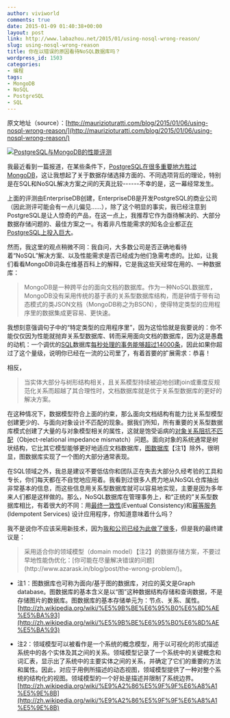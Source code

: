 ```yaml
---
author: viviworld
comments: true
date: 2015-01-09 01:40:38+00:00
layout: post
link: http://www.labazhou.net/2015/01/using-nosql-wrong-reason/
slug: using-nosql-wrong-reason
title: 你在以错误的原因看待NoSQL数据库吗？
wordpress_id: 1503
categories:
- 编程
tags:
- MongoDB
- NoSQL
- PostgreSQL
- SQL
---
```


原文地址（source）：[http://maurizioturatti.com/blog/2015/01/06/using-nosql-wrong-reason/](http://maurizioturatti.com/blog/2015/01/06/using-nosql-wrong-reason/)

[![PostgreSQL与MongoDB的性能评测](http://www.labazhou.net/wp-content/uploads/2015/01/MongoDB_26_v_Postgres_94_Performance.png)](http://www.labazhou.net/wp-content/uploads/2015/01/MongoDB_26_v_Postgres_94_Performance.png)

我最近看到一篇报道，在某些条件下，[PostgreSQL在很多重要地方胜过MongoDB](http://blogs.enterprisedb.com/2014/09/24/postgres-outperforms-mongodb-and-ushers-in-new-developer-reality/)，这让我想起了关于数据存储选择方面的、不同选项背后的理论，特别是在SQL和NoSQL解决方案之间的天真比较------不幸的是，这一幕经常发生。

上面的评测由EnterpriseDB创建，EnterpriseDB是开发PostgreSQL的商业公司（因此测评可能会有一点儿偏见……），除了这个明显的事实，我已经注意到PostgreSQL是让人惊奇的产品，在这一点上，我推荐它作为亟待解决的、大部分数据存储问题的、最佳方案之一。有着非凡性能需求的知名企业都正[在PostgreSQL上投入巨大](http://gotocon.com/berlin-2013/presentation/Why%20Zalando%20trusts%20in%20PostgreSQL)。

然而，我这里的观点稍微不同：我自问，大多数公司是否正确地看待着“NoSQL”解决方案、以及性能需求是否已经成为他们急需考虑的。比如，让我们看看MongoDB词条在维基百科上的解释，它是我这些天经常在用的、一种数据库：


<blockquote>MongoDB是一种跨平台的面向文档的数据库。作为一种NoSQL数据库，MongoDB没有采用传统的基于表的关系型数据库结构，而是钟情于带有动态模式的类JSON文档（MongoDB称之为BSON），使得特定类型的应用程序里的数据集成更容易、更快速。</blockquote>


我想刻意强调句子中的“特定类型的应用程序里”，因为这恰恰就是我要说的：你不能仅仅因为性能就抛弃关系型数据库、转而采用面向文档的数据库，因为这是愚蠢的动机：一个调优的[SQL](http://www.labazhou.net/2014/06/why-you-still-need-sql/)数据库[每秒处理的事务能够超过14000条](http://pgeoghegan.blogspot.it/2012/06/towards-14000-write-transactions-on-my.html)，因此如果你超过了这个量级，说明你已经在一流的公司里了，有着首要的扩展需求：恭喜！

相反，


<blockquote>当实体大部分与树形结构相关，且关系模型持续被迫地创建join或重度反规范化关系而超越了其合理性时，文档数据库就是优于关系型数据库的更好的解决方案。</blockquote>


在这种情况下，数据模型符合上面的约束，那么面向文档结构有能力比关系型模型创建更少的、与面向对象设计不匹配的现象。据我们所知，所有重要的关系型数据库模式创建了大量的与对象模型相关的属性，这就是饱受诟病的[对象关系阻抗不匹配](http://en.wikipedia.org/wiki/Object-relational_impedance_mismatch)（Object-relational impedance mismatch）问题。面向对象的系统通常是树状结构，它比其它模型能够更好地适应文档数据库，[图数据库](http://en.wikipedia.org/wiki/Graph_database)【注1】除外，很明显，图数据库实现了一个图的大部分通常表现。

在SQL领域之外，我总是建议不要低估你和团队正在失去大部分久经考验的工具和专长，你们每天都在不自觉地应用着。我看到过很多人费力地从NoSQL仓库抽出非常基本的信息，而这些信息用关系型数据库就可以容易地实现，主要是因为多年来人们都是这样做的。那么，NoSQL数据库在管理事务上，和“正统的”关系型数据库相比，有着很大的不同：用[最终一致性](http://en.wikipedia.org/wiki/Eventual_consistency)(Eventual Consistency)和[幂等服务](http://soapatterns.org/design_patterns/idempotent_capability)(Idempotent Services) 设计应用程序，你知道意味着什么吗？

我不是说你不应该采用新技术，因为[我和公司已经为此做了很多](http://restheart.org/)，但是我的最终建议是：


<blockquote>采用适合你的领域模型（domain model）【注2】的数据存储方案，不要过早地性能伪优化：[你可能在尽量解决错误的问题](http://www.azarask.in/blog/post/the-wrong-problem/)。</blockquote>





	
  * 注1：图数据库也可称为面向/基于图的数据库，对应的英文是Graph database。图数据库的基本含义是以“图”这种数据结构存储和查询数据，不是存储图片的数据库。图数据库的基本存储单元为：节点、关系、属性。[http://zh.wikipedia.org/wiki/%E5%9B%BE%E6%95%B0%E6%8D%AE%E5%BA%93](http://zh.wikipedia.org/wiki/%E5%9B%BE%E6%95%B0%E6%8D%AE%E5%BA%93)

	
  * 注2：领域模型可以被看作是一个系统的概念模型，用于以可视化的形式描述系统中的各个实体及其之间的关系。领域模型记录了一个系统中的关键概念和词汇表，显示出了系统中的主要实体之间的关系，并确定了它们的重要的方法和属性。因此，对应于用例所描述的动态视图，领域模型提供了一种对整个系统的结构化的视图。领域模型的一个好处是描述并限制了系统边界。[http://zh.wikipedia.org/wiki/%E9%A2%86%E5%9F%9F%E6%A8%A1%E5%9E%8B](http://zh.wikipedia.org/wiki/%E9%A2%86%E5%9F%9F%E6%A8%A1%E5%9E%8B)



